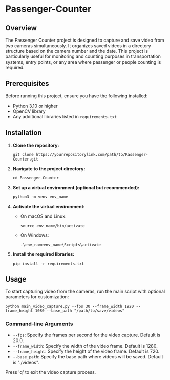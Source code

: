 # Passenger-Counter

## Overview
The Passenger Counter project is designed to capture and save video from two cameras simultaneously. It organizes saved videos in a directory structure based on the camera number and the date. This project is particularly useful for monitoring and counting purposes in transportation systems, entry points, or any area where passenger or people counting is required.

## Prerequisites
Before running this project, ensure you have the following installed:
- Python 3.10 or higher
- OpenCV library
- Any additional libraries listed in `requirements.txt`

## Installation

1. **Clone the repository:**
   ```
   git clone https://yourrepositorylink.com/path/to/Passenger-Counter.git
   ```

2. **Navigate to the project directory:**
   ```
   cd Passenger-Counter
   ```

3. **Set up a virtual environment (optional but recommended):**
   ```
   python3 -m venv env_name
   ```

4. **Activate the virtual environment:**
   - On macOS and Linux:
     ```
     source env_name/bin/activate
     ```
   - On Windows:
     ```
     .\env_nameenv_name\Scripts\activate
     ```

5. **Install the required libraries:**
   ```
   pip install -r requirements.txt
   ```

## Usage
To start capturing video from the cameras, run the main script with optional parameters for customization:

```
python main_video_capture.py --fps 30 --frame_width 1920 --frame_height 1080 --base_path "/path/to/save/videos"
```

### Command-line Arguments
- `--fps`: Specify the frames per second for the video capture. Default is 20.0.
- `--frame_width`: Specify the width of the video frame. Default is 1280.
- `--frame_height`: Specify the height of the video frame. Default is 720.
- `--base_path`: Specify the base path where videos will be saved. Default is "./videos".

Press 'q' to exit the video capture process.